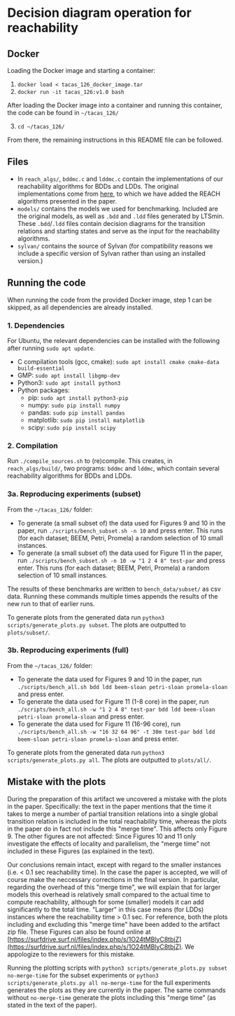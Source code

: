 # Decision diagram operation for reachability

## Docker
Loading the Docker image and starting a container:

1. `docker load < tacas_126_docker_image.tar`
2. `docker run -it tacas_126:v1.0 bash`

After loading the Docker image into a container and running this container, the code can be found in `~/tacas_126/`

3. `cd ~/tacas_126/`

From there, the remaining instructions in this README file can be followed.

## Files
* In `reach_algs/`, `bddmc.c` and `lddmc.c` contain the implementations of our reachability algorithms for BDDs and LDDs. The original implementations come from  [here](https://github.com/trolando/sylvan/tree/master/examples), to which we have added the REACH algorithms presented in the paper.
* `models/` contains the models we used for benchmarking. Included are the original models, as well as `.bdd` and `.ldd` files generated by LTSmin. These `.bdd`/`.ldd` files contain decision diagrams for the transition relations and starting states and serve as the input for the reachability algorithms.
* `sylvan/` contains the source of Sylvan (for compatibility reasons we include a specific version of Sylvan rather than using an installed version.)

## Running the code
When running the code from the provided Docker image, step 1 can be skipped, as all dependencies are already installed.

### 1. Dependencies
For Ubuntu, the relevant dependencies can be installed with the following after running `sudo apt update`.

* C compilation tools (gcc, cmake): `sudo apt install cmake cmake-data build-essential`
* GMP: `sudo apt install libgmp-dev`
* Python3: `sudo apt install python3`
* Python packages:
    * pip: `sudo apt install python3-pip`
    * numpy: `sudo pip install numpy`
    * pandas: `sudo pip install pandas`
    * matplotlib: `sudo pip install matplotlib`
    * scipy: `sudo pip install scipy`

### 2. Compilation
Run `./compile_sources.sh` to (re)compile. This creates, in `reach_algs/build/`, two programs: `bddmc` and `lddmc`, which contain several reachability algorithms for BDDs and LDDs.

### 3a. Reproducing experiments (subset)
From the `~/tacas_126/` folder:

* To generate (a small subset of) the data used for Figures 9 and 10 in the paper, run `./scripts/bench_subset.sh -n 10` and press enter. This runs (for each dataset; BEEM, Petri, Promela) a random selection of 10 small instances.
* To generate (a small subset of) the data used for Figure 11 in the paper, run `./scripts/bench_subset.sh -n 10 -w "1 2 4 8" test-par` and press enter. This runs (for each dataset; BEEM, Petri, Promela) a random selection of 10 small instances.

The results of these benchmarks are written to `bench_data/subset/` as csv data. Running these commands multiple times appends the results of the new run to that of earlier runs.

To generate plots from the generated data run `python3 scripts/generate_plots.py subset`. The plots are outputted to `plots/subset/`.

### 3b. Reproducing experiments (full)
From the `~/tacas_126/` folder:

* To generate the data used for Figures 9 and 10 in the paper, run `./scripts/bench_all.sh bdd ldd beem-sloan petri-sloan promela-sloan` and press enter.
* To generate the data used for Figure 11 (1-8 core) in the paper, run `./scripts/bench_all.sh -w "1 2 4 8" test-par bdd ldd beem-sloan petri-sloan promela-sloan` and press enter.
* To generate the data used for Figure 11 (16-96 core), run `./scripts/bench_all.sh -w "16 32 64 96" -t 30m test-par bdd ldd beem-sloan petri-sloan promela-sloan` and press enter.

To generate plots from the generated data run `python3 scripts/generate_plots.py all`. The plots are outputted to `plots/all/`.

## Mistake with the plots
During the preparation of this artifact we uncovered a mistake with the plots in the paper. Specifically: the text in the paper mentions that the time it takes to merge a number of partial transition relations into a single global transition relation is included in the total reachability time, whereas the plots in the paper do in fact not include this "merge time". This affects only Figure 9. The other figures are not affected: Since Figures 10 and 11 only investigate the effects of locality and parallelism, the "merge time” not included in these Figures (as explained in the text).

Our conclusions remain intact, except with regard to the smaller instances (i.e. < 0.1 sec reachability time). In the case the paper is accepted, we will of course make the neccessary corrections in the final version.
In particular, regarding the overhead of this "merge time", we will explain that for larger models this overhead is relatively small compared to the actual time to compute reachability, although for some (smaller) models it can add significantly to the total time. "Larger" in this case means (for LDDs) instances where the reachability time > 0.1 sec. For reference, both the plots including and excluding this "merge time" have been added to the artifact zip file. These Figures can also be found online at [https://surfdrive.surf.nl/files/index.php/s/1O24tMBlyC8tbjZ](https://surfdrive.surf.nl/files/index.php/s/1O24tMBlyC8tbjZ).
We appologize to the reviewers for this mistake.

Running the plotting scripts with `python3 scripts/generate_plots.py subset no-merge-time` for the subset experiments or `python3 scripts/generate_plots.py all no-merge-time` for the full experiments generates the plots as they are currently in the paper. The same commands without `no-merge-time` generate the plots including this "merge time" (as stated in the text of the paper).
